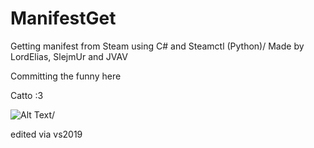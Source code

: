 # ManifestGet
Getting manifest from Steam using C# and Steamctl (Python)/
Made by LordElias, SlejmUr and JVAV

Committing the funny here

Catto :3

![Alt Text](https://media.giphy.com/media/vFKqnCdLPNOKc/giphy.gif)/

edited via vs2019